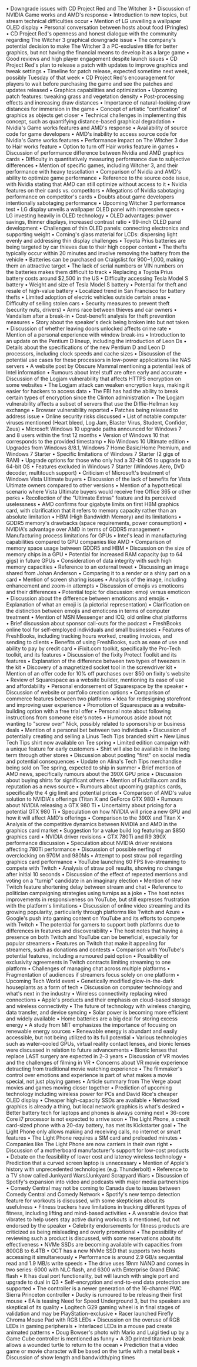 • Downgrade issues with CD Project Red and The Witcher 3
• Discussion of NVIDIA Game works and AMD's response
• Introduction to new topics, but stream technical difficulties occur
• Mention of LG unveiling a wallpaper OLED display
• Personal conversation between hosts about food (Pringles)
• CD Project Red's openness and honest dialogue with the community regarding The Witcher 3 graphical downgrade issue
• The company's potential decision to make The Witcher 3 a PC-exclusive title for better graphics, but not having the financial means to develop it as a large game
• Good reviews and high player engagement despite launch issues
• CD Project Red's plan to release a patch with updates to improve graphics and tweak settings
• Timeline for patch release, expected sometime next week, possibly Tuesday of that week
• CD Project Red's encouragement for players to wait before purchasing the game and see the patches and updates released
• Graphics capabilities and optimization
• Upcoming patch features: tweaking grass and vegetation density
• Post-processing effects and increasing draw distances
• Importance of natural-looking draw distances for immersion in the game
• Concept of artistic "certification" of graphics as objects get closer
• Technical challenges in implementing this concept, such as quantifying distance-based graphical degradation
• Nvidia's Game works features and AMD's response
• Availability of source code for game developers
• AMD's inability to access source code for Nvidia's Game works features
• Performance impact on The Witcher 3 due to Hair works feature
• Option to turn off Hair works feature in games
• Discussion of performance difference between Nvidia and AMD graphics cards
• Difficulty in quantitatively measuring performance due to subjective differences
• Mention of specific games, including Witcher 3, and their performance with heavy tessellation
• Comparison of Nvidia and AMD's ability to optimize game performance
• Reference to the source code issue, with Nvidia stating that AMD can still optimize without access to it
• Nvidia features on their cards vs. competitors
• Allegations of Nvidia sabotaging performance on competitor's cards
• Doubts about game developers intentionally sabotaging performance
• Upcoming Witcher 3 performance test
• LG display unveils a wallpaper OLED panel with impressive specs
• LG investing heavily in OLED technology
• OLED advantages: power savings, thinner displays, increased contrast ratio
• 99-inch OLED panel development
• Challenges of thin OLED panels: connecting electronics and supporting weight
• Corning's glass material for LCDs: dispersing light evenly and addressing thin display challenges
• Toyota Prius batteries are being targeted by car thieves due to their high copper content
• The thefts typically occur within 20 minutes and involve removing the battery from the vehicle
• Batteries can be purchased on Craigslist for $900-$1,000, making them an attractive target
• The lack of serial numbers or VIN numbers on the batteries makes them difficult to track
• Replacing a Toyota Prius battery costs around $2,500 in the US
• Difficulty accessing Tesla Model S battery
• Weight and size of Tesla Model S battery
• Potential for theft and resale of high-value battery
• Localized trend in San Francisco for battery thefts
• Limited adoption of electric vehicles outside certain areas
• Difficulty of selling stolen cars
• Security measures to prevent theft (security nuts, drivers)
• Arms race between thieves and car owners
• Vandalism after a break-in
• Cost-benefit analysis for theft prevention measures
• Story about the speaker's deck being broken into but not taken
• Discussion of whether leaving doors unlocked affects crime rate
• Mention of a personal experience with window break-ins
• Introduction to an update on the Pentium D lineup, including the introduction of Leon Ds
• Details about the specifications of the new Pentium D and Leon D processors, including clock speeds and cache sizes
• Discussion of the potential use cases for these processors in low-power applications like NAS servers
• A website post by Obscure Mammal mentioning a potential leak of Intel information
• Rumours about Intel stuff are often early and accurate
• Discussion of the Logjam vulnerability that affects HTTPS encryption on some websites
• The Logjam attack can weaken encryption keys, making it easier for hackers to access data
• The FBI has had the ability to break certain types of encryption since the Clinton administration
• The Logjam vulnerability affects a subset of servers that use the Diffie-Hellman key exchange
• Browser vulnerability reported
• Patches being released to address issue
• Online security risks discussed
• List of notable computer viruses mentioned (Heart bleed, Log Jam, Blaster Virus, Student, Confider, Zeus)
• Microsoft Windows 10 upgrade paths announced for Windows 7 and 8 users within the first 12 months
• Version of Windows 10 that corresponds to the provided timestamp
• No Windows 10 Ultimate edition
• Upgrades from Windows 8/8.1, Windows 7 Home Basic/Home Premium, and Windows 7 Starter
• Specific limitations of Windows 7 Starter (2 gigs of RAM)
• Upgrade options for those who only had a 32-bit OS to upgrade to a 64-bit OS
• Features excluded in Windows 7 Starter (Windows Aero, DVD decoder, multitouch support)
• Criticism of Microsoft's treatment of Windows Vista Ultimate buyers
• Discussion of the lack of benefits for Vista Ultimate owners compared to other versions
• Mention of a hypothetical scenario where Vista Ultimate buyers would receive free Office 365 or other perks
• Recollection of the "Ultimate Extras" feature and its perceived uselessness
• AMD confirms four gigabyte limits on first HBM graphics card, with clarification that it refers to memory capacity rather than an absolute limitation
• HBM (High Bandwidth Memory) and its limitations
• GDDR5 memory's drawbacks (space requirements, power consumption)
• NVIDIA's advantage over AMD in terms of GDDR5 management
• Manufacturing process limitations for GPUs
• Intel's lead in manufacturing capabilities compared to GPU companies like AMD
• Comparison of memory space usage between GDDR5 and HBM
• Discussion on the size of memory chips in a GPU
• Potential for increased RAM capacity (up to 64 gigs) in future GPUs
• Consideration of data integrity with such high memory capacities
• Reference to an external tweet
• Discussing an image shared from Johan Anderson
• Comparing it to a render or a shiny part on a card
• Mention of screen sharing issues
• Analysis of the image, including enhancement and zoom-in attempts
• Discussion of emojis vs emoticons and their differences
• Potential topic for discussion: emoji versus emoticon
• Discussion about the difference between emoticons and emojis
• Explanation of what an emoji is (a pictorial representation)
• Clarification on the distinction between emojis and emoticons in terms of computer treatment
• Mention of MSN Messenger and ICQ, old online chat platforms
• Brief discussion about sponsor call-outs for the podcast
• FreshBooks online tool for self-employed individuals and small businesses
• Features of FreshBooks, including tracking hours worked, creating invoices, and sending to clients
• Benefits of using FreshBooks, such as ease of use and ability to pay by credit card
• iFixit.com toolkit, specifically the Pro-Tech toolkit, and its features
• Discussion of the fixity Protect Toolkit and its features
• Explanation of the difference between two types of tweezers in the kit
• Discovery of a magnetized socket tool in the screwdriver kit
• Mention of an offer code for 10% off purchases over $50 on fixity's website
• Review of Squarespace as a website builder, mentioning its ease of use and affordability
• Personal endorsement of Squarespace by the speaker
• Discussion of website or portfolio creation options
• Comparison of commerce features between two platforms
• Idea for redesigning storefront and improving user experience
• Promotion of Squarespace as a website-building option with a free trial offer
• Personal note about following instructions from someone else's notes
• Humorous aside about not wanting to "screw over" Nick, possibly related to sponsorship or business deals
• Mention of a personal bet between two individuals
• Discussion of potentially creating and selling a Linus Tech Tips branded shirt
• New Linus Tech Tips shirt now available on Tee spring
• Limited edition campaign with a unique feature for early customers
• Shirt will also be available in the long term through other stores
• Discussion about posting "first" on social media and potential consequences
• Update on Alina's Tech Tips merchandise being sold on Tee spring, expected to ship in summer
• Brief mention of AMD news, specifically rumours about the 390X GPU price
• Discussion about buying shirts for significant others
• Mention of Fudzilla.com and its reputation as a news source
• Rumours about upcoming graphics cards, specifically the 4 gig limit and potential prices
• Comparison of AMD's value solution to NVIDIA's offerings (Titan X and GeForce GTX 980)
• Rumours about NVIDIA releasing a GTX 980 Ti
• Uncertainty about pricing for a potential GTX 980 Ti
• Speculation on how NVIDIA will price a new GPU and how it will affect AMD's offerings
• Comparison to the 390X and Titan X
• Analysis of the competitive dynamics between NVIDIA and AMD in the graphics card market
• Suggestion for a value build log featuring an $850 graphics card
• NVIDIA driver revisions
• GTX 780Ti and R9 390X performance discussion
• Speculation about NVIDIA driver revisions affecting 780Ti performance
• Discussion of possible nerfing of overclocking on 970M and 980Ms
• Attempt to post straw poll regarding graphics card performance
• YouTube launching 60 FPS live-streaming to compete with Twitch
• Analysis of straw poll results, showing no change after initial 10 seconds
• Discussion of the effect of repeated mentions and voting on a "turnip" candidate in an imaginary election
• Mention of new Twitch feature shortening delay between stream and chat
• Reference to politician campaigning strategies using turnips as a joke
• The host notes improvements in responsiveness on YouTube, but still expresses frustration with the platform's limitations
• Discussion of online video streaming and its growing popularity, particularly through platforms like Twitch and Azure
• Google's push into gaming content on YouTube and its efforts to compete with Twitch
• The potential for gamers to support both platforms due to differences in features and discoverability
• The host notes that having a presence on both Twitch and YouTube can be beneficial, especially for popular streamers
• Features on Twitch that make it appealing for streamers, such as donations and contests
• Comparison with YouTube's potential features, including a rumoured paid option
• Possibility of exclusivity agreements in Twitch contracts limiting streaming to one platform
• Challenges of managing chat across multiple platforms
• Fragmentation of audiences if streamers focus solely on one platform
• Upcoming Tech World event
• Genetically modified glow-in-the-dark houseplants as a form of tech
• Discussion on computer technology and what's next in the industry
• Wireless connectivity replacing wired connections
• Apple's products and their emphasis on cloud-based storage and wireless connectivity
• The future of technology with wireless charging, data transfer, and device syncing
• Solar power is becoming more efficient and widely available
• Home batteries are a big deal for storing excess energy
• A study from MIT emphasizes the importance of focusing on renewable energy sources
• Renewable energy is abundant and easily accessible, but not being utilized to its full potential
• Various technologies such as water-cooled GPUs, virtual reality contact lenses, and bionic lenses were discussed in relation to future advancements
• Bionic lenses that replace LAST surgery are expected in 2–3 years
• Discussion of VR movies and the challenges of filming in VR
• Concerns about VR movie experience detracting from traditional movie watching experience
• The filmmaker's control over emotions and experience is part of what makes a movie special, not just playing games
• Article summary from The Verge about movies and games moving closer together
• Prediction of upcoming technology including wireless power for PCs and David Rice's cheaper OLED display
• Cheaper high-capacity SSDs are available
• Networked graphics is already a thing, but local network graphics is what's desired
• Better battery tech for laptops and phones is always coming next
• 36-core Core i7 processor is not expected to arrive soon
• The Light Phone, a credit card-sized phone with a 20-day battery, has met its Kickstarter goal
• The Light Phone only allows making and receiving calls, no internet or smart features
• The Light Phone requires a SIM card and preloaded minutes
• Companies like The Light Phone are now carriers in their own right
• Discussion of a motherboard manufacturer's support for low-cost products
• Debate on the feasibility of lower cost and latency wireless technology
• Prediction that a curved screen laptop is unnecessary
• Mention of Apple's history with unprecedented technologies (e.g. Thunderbolt)
• Reference to a TV show called Junkyard Wars/Junkyard Scrapyard Wars
• Discussion of Spotify's expansion into video and podcasts with major media partnerships
• Comedy Central may not be coming to Canada due to issues between Comedy Central and Comedy Network
• Spotify's new tempo detection feature for workouts is discussed, with some skepticism about its usefulness
• Fitness trackers have limitations in tracking different types of fitness, including lifting and mind-based activities
• A wearable device that vibrates to help users stay active during workouts is mentioned, but not endorsed by the speaker
• Celebrity endorsements for fitness products are criticized as being misleading and overly promotional
• The possibility of reviewing such a product is discussed, with some reservations about its effectiveness
• NVMe SSDs are becoming available with capacities from 800GB to 6.4TB
• OCT has a new NVMe SSD that supports two hosts accessing it simultaneously
• Performance is around 2.9 GB/s sequential read and 1.9 MB/s write speeds
• The drive uses 19nm NAND and comes in two series: 6000 with NLC flash, and 6300 with Enterprise Grand ENAC flash
• It has dual port functionality, but will launch with single port and upgrade to dual in Q3
• Self-encryption and end-to-end data protection are supported
• The controller is a newer generation of the 16-channel PMC Sierra Princeton controller
• Ducky is rumoured to be releasing their first mouse
• EA is teasing Need for Speed Underground 3, but the speakers are skeptical of its quality
• Logitech G29 gaming wheel is in final stages of validation and may be PlayStation-exclusive
• Racer launched Firefly Chroma Mouse Pad with RGB LEDs
• Discussion on the overuse of RGB LEDs in gaming peripherals
• Interlaced LEDs in a mouse pad create animated patterns
• Doug Bowser's photo with Mario and Luigi tied up by a Game Cube controller is mentioned as funny
• A 3D printed titanium beak allows a wounded turtle to return to the ocean
• Prediction that a video game or movie character will be based on the turtle with a metal beak
• Discussion of show length and bandwidth/ping times